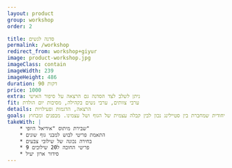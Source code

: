 ```yaml
---
layout: product
group: workshop
order: 2

title: סדנה לנשים
permalink: /workshop
redirect_from: workshop+giyur
image: product-workshop.jpg
imageClass: contain
imageWidth: 239
imageHeight: 486
duration: 90 דקות
price: 1000
extra: ניתן לשלב לצד הסדנה גם הרצאה על סיפור האישי
fit: ערבי צוותים, ערבי נשים בקהילה, מסיבות יום הולדת
details: הרצאה, הדגמות ופעילויות
goals: סדנה ייחודית שמחברת בין סטיילינג נכון לבין קבלה עצמית של הגוף ושל עצמינו. מבפנים ומבחוץ
takeWith: |
    * שבירת מיתוס "אידיאל היופי"
    * התאמת פריטי לבוש למבני גוף שונים
    * בחירה נכונה של שילובי צבעים
    * 9 פריטי החובה ל20 שילובים
    * סידור ארון יעיל
---
```


